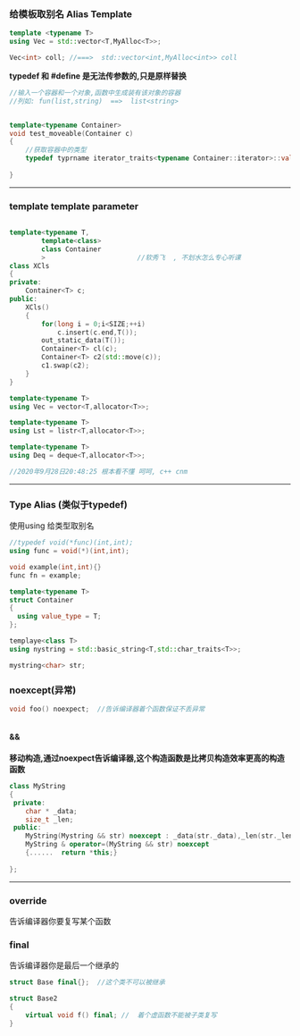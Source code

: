 ### 给模板取别名 Alias Template

```c++
template <typename T>
using Vec = std::vector<T,MyAlloc<T>>;

Vec<int> coll; //===>  std::vector<int,MyAlloc<int>> coll
```

**typedef 和 #define 是无法传参数的,只是原样替换**

```c++
//输入一个容器和一个对象,函数中生成装有该对象的容器
//列如: fun(list,string)  ==>  list<string>


template<typename Container>
void test_moveable(Container c)
{
    //获取容器中的类型
    typedef typrname iterator_traits<typename Container::iterator>::value_type Valtype;
    
}

```

---

### template template parameter

```c++

template<typename T,
		template<class>
		class Container
		>                       //软秀飞  , 不划水怎么专心听课
class XCls
{
private:
    Container<T> c;
public:
    XCls()
    {
        for(long i = 0;i<SIZE;++i)
        	c.insert(c.end,T());
        out_static_data(T());
     	Container<T> cl(c);
        Container<T> c2(std::move(c));
        c1.swap(c2);
    }
} 

template<typename T>
using Vec = vector<T,allocator<T>>;

template<typename T>
using Lst = listr<T,allocator<T>>;

template<typename T>
using Deq = deque<T,allocator<T>>;

//2020年9月28日20:48:25 根本看不懂 呵呵, c++ cnm 
```



---

### Type Alias (类似于typedef)

使用using 给类型取别名

```c++
//typedef void(*func)(int,int);
using func = void(*)(int,int);

void example(int,int){}
func fn = example;
```

```c++
template<typename T>
struct Container
{
  using value_type = T;  
};
```

```c++
templaye<class T>
using nystring = std::basic_string<T,std::char_traits<T>>;

mystring<char> str;
```



### noexcept(异常)

```c++
void foo() noexpect;  //告诉编译器着个函数保证不丢异常



```

#### &&



**移动构造,通过noexpect告诉编译器,这个构造函数是比拷贝构造效率更高的构造函数**

```c++
class MyString
{
 private:
    char * _data;
    size_t _len;
 public:   
    MyString(Mystring && str) noexcept : _data(str._data),_len(str._len) {...}
    MyString & operator=(MyString && str) noexcept 
    {......  return *this;}
    
};
```





---



### override

告诉编译器你要复写某个函数





### final

告诉编译器你是最后一个继承的

```c++
struct Base final{};  //这个类不可以被继承

struct Base2
{
    virtual void f() final; //  着个虚函数不能被子类复写
}

```















